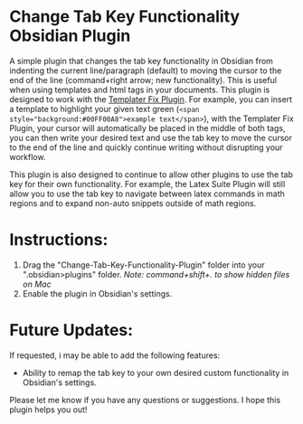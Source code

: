 # Change Tab Key Functionality Obsidian Plugin

A simple plugin that changes the tab key functionality in Obsidian from indenting the current line/paragraph (default) to moving the cursor to the end of the line (command+right arrow; new functionality). This is useful when using templates and html tags in your documents. This plugin is designed to work with the [Templater Fix Plugin](https://github.com/billy-bg/Templater-Fix-Plugin). For example, you can insert a template to highlight your given text green (`<span style="background:#00FF00A8">example text</span>`), with the Templater Fix Plugin, your cursor will automatically be placed in the middle of both tags, you can then write your desired text and use the tab key to move the cursor to the end of the line and quickly continue writing without disrupting your workflow.

This plugin is also designed to continue to allow other plugins to use the tab key for their own functionality. For example, the Latex Suite Plugin will still allow you to use the tab key to navigate between latex commands in math regions and to expand non-auto snippets outside of math regions.

# Instructions:
1. Drag the "Change-Tab-Key-Functionality-Plugin" folder into your ".obsidian>plugins" folder. *Note: command+shift+. to show hidden files on Mac*
2. Enable the plugin in Obsidian's settings.

# Future Updates:
If requested, i may be able to add the following features:
- Ability to remap the tab key to your own desired custom functionality in Obsidian's settings.

Please let me know if you have any questions or suggestions. I hope this plugin helps you out!